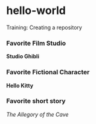 # hello-world
Training: Creating a repository
### Favorite Film Studio
**Studio Ghibli**
### Favorite Fictional Character
**Hello Kitty**
### Favorite short story
*The Allegory of the Cave*
